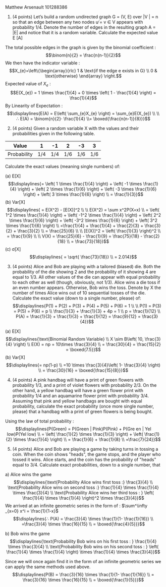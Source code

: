 Matthew Arsenault
101288386

1. (4 points) Let’s build a random undirected graph G = (V, E) over |V | = n so that an edge between any two nodes u ̸= v ∈ V appears with probability 1/4. Denote the number of edges in the resulting graph A = |E| and notice that it is a random variable. Calculate the expected value E [A]

The total possible edges in the graph is given by the binomial coefficient : $$\binom{n}{2} = \frac{n(n-1)}{2}$$
We then have the indicator variable : $$X_{e}=\left\{\begin{array}{rlc}
1 & \text{if the edge e exists in G}  \\
0 & \text{otherwise}
\end{array} \right.$$
Expected value of $X_{e}$ : $$E(X_{e}) = 1 \times \frac{1}{4} + 0 \times \left( 1 - \frac{1}{4} \right) = \frac{1}{4}$$
By Linearity of Expectation : $$\displaylines{E(A) = E\left( \sum_{e}X_{e} \right) = \sum_{e}E(X_{e}) \\ \\
 ∴ E(A) = \binom{n}{2}· \frac{1}{4} \\= \boxed{\frac{n(n-1)}{8}}}$$
<div style='page-break-after: always;'></div>

2. (4 points) Given a random variable X with the values and their probabilities given in the following table.

| Value       | 1   | -1  | 2   | -3  | 3   |
| ----------- | --- | --- | --- | --- | --- |
| Probability | 1/4 | 1/4 | 1/6 | 1/6 | 1/6 |



Calculate the exact values (meaning single numbers) of:

(a) E[X]  $$\displaylines{= \left( 1 \times \frac{1}{4} \right) + \left( -1 \times \frac{1}{4} \right) + \left( 2 \times \frac{1}{6} \right) + \left( -3 \times \frac{1}{6} \right) + \left( 3 \times \frac{1}{6} \right) \\
= \frac{1}{3}}$$
(b) Var[X] $$\displaylines{ = E(X^2) - [E(X)]^2   \\ \\
E(X^2) = \sum x^2P(X=x) \\
= \left( 1^2 \times \frac{1}{4} \right) + \left( -1^2 \times \frac{1}{4} \right) + \left( 2^2 \times \frac{1}{6} \right) + \left( -3^2 \times \frac{1}{6} \right) + \left( 3^2 \times \frac{1}{6} \right) \\
=\frac{1}{4} + \frac{1}{4} + \frac{2}{3} + \frac{3}{2} + \frac{3}{2} \\
= \frac{25}{6} \\ \\
[E(X)]^2 = \left( \frac{1}{3} \right)^2 \\
= \frac{1}{9} \\ \\
V(X) = \frac{25}{6} - \frac{1}{9} = \frac{75}{18} - \frac{2}{18} \\
= \frac{73}{18}}$$
(c) σ[X] $$\displaylines{ = \sqrt{ \frac{73}{18}} \\
= 2.014}$$
<div style='page-break-after: always;'></div>



3.  (4 points) Alice and Bob are playing with a tailored (biased) die. Both the probability of the die showing 2 and the probability of it showing 4 are equal to 1/3. All other values of the die can appear with equal probability to each other as well (though, obviously, not 1/3). Alice wins a die toss if an even number appears. Otherwise, Bob wins the toss. Denote by X the number of times Alice wins out of 10 sequential tosses of the die. Calculate the exact value (down to a single number, please) of:
$$\displaylines{P(1) + P(2) + P(3) + P(4) + P(5) + P(6) = 1 \\ \\
P(1) = P(3) = P(5) = P(6) = p \\
 \frac{1}{3} + \frac{1}{3} + 4p = 1 \\
p = \frac{1}{12} \\
P(A) = \frac{1}{3} + \frac{1}{3} + \frac{1}{12} = \frac{9}{12} = \frac{3}{4}}$$

(a) E[X] $$\displaylines{\text{Binomial Random Variable} \\ X \sim B\left( 10, \frac{3}{4} \right) \\
E(X) = np = 10\times \frac{3}{4} \\
= \frac{30}{4} = \frac{15}{2} = \boxed{7.5}}$$
(b) Var[X] $$\displaylines{= np(1-p) \\
=10 \times \frac{3}{4}\left( 1- \frac{3}{4} \right) \\
= \frac{30}{16} = \boxed{\frac{15}{8}}}$$

<div style='page-break-after: always;'></div>

4. (4 points) A pink handbag will have a print of green flowers with probability 1/3, and a print of violet flowers with probability 2/3. On the other hand, a yellow handbag will have a green flower print with probability 1/4 and an aquamarine flower print with probability 3/4. Assuming that pink and yellow handbags are bought with equal probability, calculate the exact probability (once more single number, please) that a handbag with a print of green flowers is being bought.

Using the law of total probability : $$\displaylines{P(Green) = P(Green | Pink)P(Pink) + P(Gre en | Yel low)P(Yel low) \\
= \left( \frac{1}{2} \times \frac{1}{3} \right) + \left( \frac{1}{2} \times \frac{1}{4} \right) \\
= \frac{1}{6} + \frac{1}{8} \\
=\frac{7}{24}}$$

<div style='page-break-after: always;'></div>

5. (4 points) Alice and Bob are playing a game by taking turns in tossing a coin. When the coin shows "heads", the game stops, and the player who tossed it wins. Alice starts, and the coin has the probability of "heads" equal to 3/4. Calculate exact probabilities, down to a single number, that
    
a) Alice wins the game $$\displaylines{\text{Probability Alice wins first toss :} \frac{3}{4} \\
\text{Probability Alice wins on second toss :} \frac{1}{4} \times \frac{1}{4} \times \frac{3}{4} \\
\text{Probability Alice wins her third toss : } \left( \frac{1}{4} \times \frac{1}{4} \right)^2 \times \frac{3}{4}}$$
We arrived at an infinite geometric series in the form of : $\sum^\infty _{x=0} x^i = \frac{1}{1-x}$
$$\displaylines{∴ P(A) = \frac{3}{4} \times \frac{1}{1- \frac{1}{16}} \\
=\frac{3}{4} \times \frac{16}{15} \\
= \boxed{\frac{4}{5}}}$$

b) Bob wins the game
$$\displaylines{\text{Probability Bob wins on his first toss : } \frac{1}{4} \times \frac{3}{4} \\
\text{Probability Bob wins on his second toss : } \left( \frac{1}{4} \times \frac{1}{4} \right) \times \frac{1}{4} \times \frac{3}{4}}$$

Since we will once again find it in the form of an infinite geometric series we can apply the same methods used above. 
$$\displaylines{P(B) = \frac{3}{16} \times \frac{1}{1- \frac{1}{16}} \\
= \frac{3}{16} \times \frac{16}{15} \\
= \boxed{\frac{1}{5}}}$$

